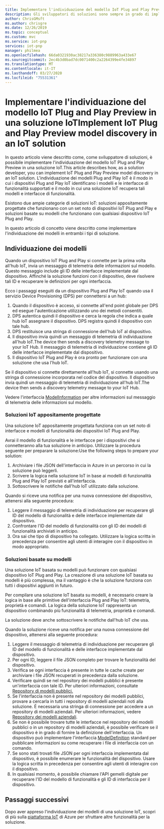 ```yaml
---
title: Implementare l'individuazione del modello IoT Plug and Play Preview Documenti Microsoft
description: Gli sviluppatori di soluzioni sono sempre in grado di implementare l'individuazione del modello IoT Plug and Play nella soluzione.
author: ChrisGMsft
ms.author: chrisgre
ms.date: 12/26/2019
ms.topic: conceptual
ms.custom: mvc
ms.service: iot-pnp
services: iot-pnp
manager: philmea
ms.openlocfilehash: 66da0321930ac38217a336380c9889963a433e67
ms.sourcegitcommit: 2ec4b3d0bad7dc0071400c2a2264399e4fe34897
ms.translationtype: MT
ms.contentlocale: it-IT
ms.lasthandoff: 03/27/2020
ms.locfileid: "75531361"
---
```

# <a name="implement-iot-plug-and-play-preview-model-discovery-in-an-iot-solution"></a>Implementare l'individuazione del modello IoT Plug and Play Preview in una soluzione IoTImplement IoT Plug and Play Preview model discovery in an IoT solution

In questo articolo viene descritto come, come sviluppatore di soluzioni, è possibile implementare l'individuazione del modello IoT Plug and Play Preview in una soluzione IoT.This article describes how, as a solution developer, you can implement IoT Plug and Play Preview model discovery in an IoT solution.  L'individuazione dei modelli Plug and Play IoT è il modo in cui i dispositivi Plug and Play IoT identificano i modelli e le interfacce di funzionalità supportati e il modo in cui una soluzione IoT recupera tali modelli e interfacce di funzionalità.

Esistono due ampie categorie di soluzioni IoT: soluzioni appositamente progettate che funzionano con un set noto di dispositivi IoT Plug and Play e soluzioni basate su modelli che funzionano con qualsiasi dispositivo IoT Plug and Play.

In questo articolo di concetto viene descritto come implementare l'individuazione dei modelli in entrambi i tipi di soluzione.

## <a name="model-discovery"></a>Individuazione dei modelli

Quando un dispositivo IoT Plug and Play si connette per la prima volta all'hub IoT, invia un messaggio di telemetria delle informazioni sul modello. Questo messaggio include gli ID delle interfacce implementate dal dispositivo. Affinché la soluzione funzioni con il dispositivo, deve risolvere tali ID e recuperare le definizioni per ogni interfaccia.

Ecco i passaggi eseguiti da un dispositivo Plug and Play IoT quando usa il servizio Device Provisioning (DPS) per connettersi a un hub:

1. Quando il dispositivo è acceso, si connette all'end point globale per DPS ed esegue l'autenticazione utilizzando uno dei metodi consentiti.
1. DPS autentica quindi il dispositivo e cerca la regola che indica a quale hub IoT assegnare il dispositivo. DPS registra quindi il dispositivo con tale hub.
1. DPS restituisce una stringa di connessione dell'hub IoT al dispositivo.
1. Il dispositivo invia quindi un messaggio di telemetria di individuazione all'hub IoT.The device then sends a discovery telemetry message to your IoT Hub. Il messaggio di telemetria di individuazione contiene gli ID delle interfacce implementate dal dispositivo.
1. Il dispositivo IoT Plug and Play è ora pronto per funzionare con una soluzione che usa l'hub IoT.

Se il dispositivo si connette direttamente all'hub IoT, si connette usando una stringa di connessione incorporata nel codice del dispositivo. Il dispositivo invia quindi un messaggio di telemetria di individuazione all'hub IoT.The device then sends a discovery telemetry message to your IoT Hub.

Vedere l'interfaccia [ModelInformation](concepts-common-interfaces.md) per altre informazioni sul messaggio di telemetria delle informazioni sul modello.

### <a name="purpose-built-iot-solutions"></a>Soluzioni IoT appositamente progettate

Una soluzione IoT appositamente progettata funziona con un set noto di interfacce e modelli di funzionalità dei dispositivi IoT Plug and Play.

Avrai il modello di funzionalità e le interfacce per i dispositivi che si connetteranno alla tua soluzione in anticipo. Utilizzare la procedura seguente per preparare la soluzione:Use the following steps to prepare your solution:

1. Archiviare i file JSON dell'interfaccia in Azure in un percorso in cui la soluzione può leggerli.
1. Scrivere la logica nella soluzione IoT in base ai modelli di funzionalità Plug and Play IoT previsti e all'interfaccia.
1. Sottoscrivere le notifiche dall'hub IoT utilizzato dalla soluzione.

Quando si riceve una notifica per una nuova connessione del dispositivo, attenersi alla seguente procedura:

1. Leggere il messaggio di telemetria di individuazione per recuperare gli ID del modello di funzionalità e delle interfacce implementate dal dispositivo.
1. Confrontare l'ID del modello di funzionalità con gli ID dei modelli di funzionalità archiviati in anticipo.
1. Ora sai che tipo di dispositivo ha collegato. Utilizzare la logica scritta in precedenza per consentire agli utenti di interagire con il dispositivo in modo appropriato.

### <a name="model-driven-solutions"></a>Soluzioni basate su modelli

Una soluzione IoT basata su modelli può funzionare con qualsiasi dispositivo IoT Plug and Play. La creazione di una soluzione IoT basata su modelli è più complessa, ma il vantaggio è che la soluzione funziona con tutti i dispositivi aggiunti in futuro.

Per compilare una soluzione IoT basata su modelli, è necessario creare la logica in base alle primitive dell'interfaccia Plug and Play IoT: telemetria, proprietà e comandi. La logica della soluzione IoT rappresenta un dispositivo combinando più funzionalità di telemetria, proprietà e comandi.

La soluzione deve anche sottoscrivere le notifiche dall'hub IoT che usa.

Quando la soluzione riceve una notifica per una nuova connessione del dispositivo, attenersi alla seguente procedura:

1. Leggere il messaggio di telemetria di individuazione per recuperare gli ID del modello di funzionalità e delle interfacce implementate dal dispositivo.
1. Per ogni ID, leggere il file JSON completo per trovare le funzionalità del dispositivo.
1. Verifica se ogni interfaccia è presente in tutte le cache create per archiviare i file JSON recuperati in precedenza dalla soluzione.
1. Verificare quindi se nel repository dei modelli pubblici è presente un'interfaccia con tale ID. Per ulteriori informazioni, consultate [Repository di modelli pubblici.](howto-manage-models.md)
1. Se l'interfaccia non è presente nel repository dei modelli pubblici, provare a cercarla in tutti i repository di modelli aziendali noti alla soluzione. È necessaria una stringa di connessione per accedere a un repository di modelli aziendali. Per ulteriori informazioni, vedere [Repository dei modelli aziendali](howto-manage-models.md).
1. Se non è possibile trovare tutte le interfacce nel repository dei modelli pubblici o in un repository di modelli aziendali, è possibile verificare se il dispositivo è in grado di fornire la definizione dell'interfaccia. Un dispositivo può implementare l'interfaccia [ModelDefinition](concepts-common-interfaces.md) standard per pubblicare informazioni su come recuperare i file di interfaccia con un comando.
1. Se sono stati trovati file JSON per ogni interfaccia implementata dal dispositivo, è possibile enumerare le funzionalità del dispositivo. Usare la logica scritta in precedenza per consentire agli utenti di interagire con il dispositivo.
1. In qualsiasi momento, è possibile chiamare l'API gemelli digitale per recuperare l'ID del modello di funzionalità e gli ID di interfaccia per il dispositivo.

## <a name="next-steps"></a>Passaggi successivi

Dopo aver appreso l'individuazione dei modelli di una soluzione IoT, scopri di più sulla [piattaforma IoT](overview-iot-plug-and-play.md) di Azure per sfruttare altre funzionalità per la soluzione.
